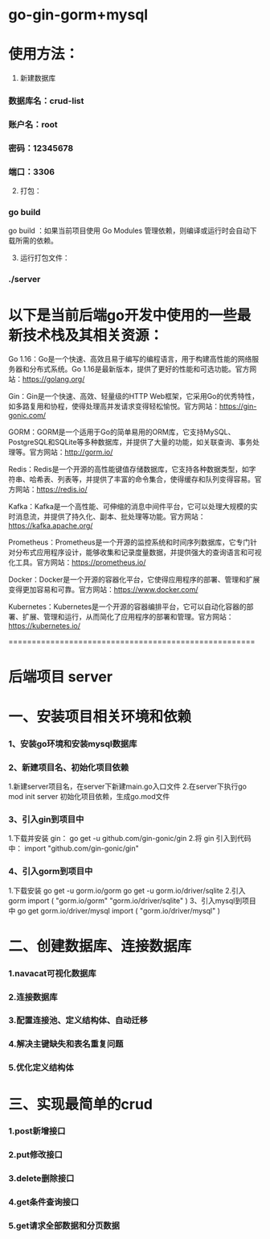 # go-gin-gorm+mysql


# 使用方法：
1. 新建数据库
### 数据库名：crud-list
### 账户名：root
### 密码：12345678
### 端口：3306


2. 打包：
### go build  
go build ：如果当前项目使用 Go Modules 管理依赖，则编译或运行时会自动下载所需的依赖。


3. 运行打包文件：
### ./server 



# 以下是当前后端go开发中使用的一些最新技术栈及其相关资源：

Go 1.16：Go是一个快速、高效且易于编写的编程语言，用于构建高性能的网络服务器和分布式系统。Go 1.16是最新版本，提供了更好的性能和可选功能。官方网站：https://golang.org/

Gin：Gin是一个快速、高效、轻量级的HTTP Web框架，它采用Go的优秀特性，如多路复用和协程，使得处理高并发请求变得轻松愉悦。官方网站：https://gin-gonic.com/

GORM：GORM是一个适用于Go的简单易用的ORM库，它支持MySQL、PostgreSQL和SQLite等多种数据库，并提供了大量的功能，如关联查询、事务处理等。官方网站：http://gorm.io/

Redis：Redis是一个开源的高性能键值存储数据库，它支持各种数据类型，如字符串、哈希表、列表等，并提供了丰富的命令集合，使得缓存和队列变得容易。官方网站：https://redis.io/

Kafka：Kafka是一个高性能、可伸缩的消息中间件平台，它可以处理大规模的实时消息流，并提供了持久化、副本、批处理等功能。官方网站：https://kafka.apache.org/

Prometheus：Prometheus是一个开源的监控系统和时间序列数据库，它专门针对分布式应用程序设计，能够收集和记录度量数据，并提供强大的查询语言和可视化工具。官方网站：https://prometheus.io/

Docker：Docker是一个开源的容器化平台，它使得应用程序的部署、管理和扩展变得更加容易和可靠。官方网站：https://www.docker.com/

Kubernetes：Kubernetes是一个开源的容器编排平台，它可以自动化容器的部署、扩展、管理和运行，从而简化了应用程序的部署和管理。官方网站：https://kubernetes.io/


===================================================== 

# 后端项目  server

# 一、安装项目相关环境和依赖
### 1、安装go环境和安装mysql数据库


### 2、新建项目名、初始化项目依赖
1.新建server项目名，在server下新建main.go入口文件
2.在server下执行go mod init server  初始化项目依赖，生成go.mod文件

### 3、引入gin到项目中
1.下载并安装 gin：
go get -u github.com/gin-gonic/gin
2.将 gin 引入到代码中：
import "github.com/gin-gonic/gin"

### 4、引入gorm到项目中
1.下载安装
go get -u gorm.io/gorm
go get -u gorm.io/driver/sqlite
2.引入gorm
import (
  "gorm.io/gorm"
  "gorm.io/driver/sqlite"
)
3、引入mysql到项目中
go get gorm.io/driver/mysql
import (
 "gorm.io/driver/mysql"
)

# 二、创建数据库、连接数据库
### 1.navacat可视化数据库
### 2.连接数据库
### 3.配置连接池、定义结构体、自动迁移
### 4.解决主键缺失和表名重复问题
### 5.优化定义结构体

# 三、实现最简单的crud
### 1.post新增接口
### 2.put修改接口
### 3.delete删除接口
### 4.get条件查询接口
### 5.get请求全部数据和分页数据




